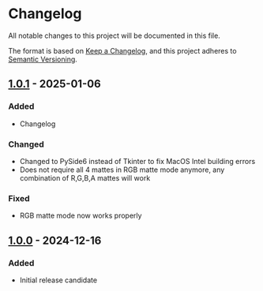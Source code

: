 # Changelog
All notable changes to this project will be documented in this file.

The format is based on [Keep a Changelog](https://keepachangelog.com/en/1.0.0/),
and this project adheres to [Semantic Versioning](https://semver.org/spec/v2.0.0.html).

## [1.0.1] - 2025-01-06
### Added
- Changelog

### Changed
- Changed to PySide6 instead of Tkinter to fix MacOS Intel building errors
- Does not require all 4 mattes in RGB matte mode anymore, any combination of R,G,B,A mattes will work

### Fixed
- RGB matte mode now works properly

## [1.0.0] - 2024-12-16
### Added
- Initial release candidate

[Unreleased]: https://github.com/jordan-steele/exr-matte-embed/compare/v1.0.1...HEAD
[1.0.1]: https://github.com/jordan-steele/exr-matte-embed/compare/v1.0.0...v1.0.1
[1.0.0]: https://github.com/jordan-steele/exr-matte-embed/releases/tag/v1.0.0